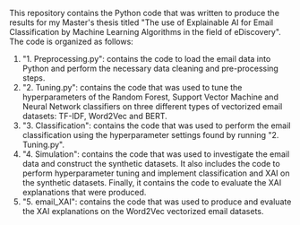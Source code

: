 This repository contains the Python code that was written to produce the results for my Master's thesis titled "The use of Explainable AI for Email Classification by Machine Learning Algorithms in the field of eDiscovery". The code is organized as follows:
1. "1. Preprocessing.py": contains the code to load the email data into Python and perform the necessary data cleaning and pre-processing steps.
2. "2. Tuning.py": contains the code that was used to tune the hyperparameters of the Random Forest, Support Vector Machine and Neural Network classifiers on three different types of vectorized email datasets: TF-IDF, Word2Vec and BERT.
3. "3. Classification": contains the code that was used to perform the email classification using the hyperparameter settings found by running "2. Tuning.py".
4. "4. Simulation": contains the code that was used to investigate the email data and construct the synthetic datasets. It also includes the code to perform hyperparameter tuning and implement classification and XAI on the synthetic datasets. Finally, it contains the code to evaluate the XAI explanations that were produced.
5. "5. email_XAI": contains the code that was used to produce and evaluate the XAI explanations on the Word2Vec vectorized email datasets.
